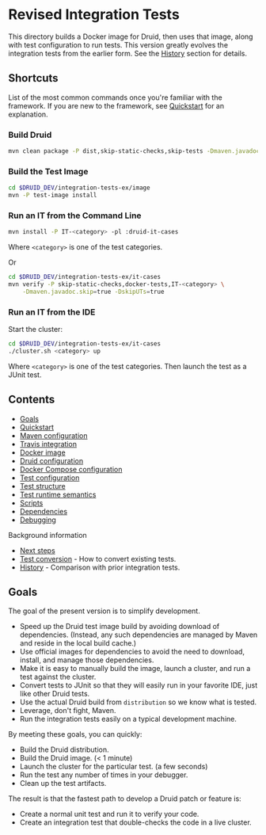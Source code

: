 <!--
  ~ Licensed to the Apache Software Foundation (ASF) under one
  ~ or more contributor license agreements.  See the NOTICE file
  ~ distributed with this work for additional information
  ~ regarding copyright ownership.  The ASF licenses this file
  ~ to you under the Apache License, Version 2.0 (the
  ~ "License"); you may not use this file except in compliance
  ~ with the License.  You may obtain a copy of the License at
  ~
  ~   http://www.apache.org/licenses/LICENSE-2.0
  ~
  ~ Unless required by applicable law or agreed to in writing,
  ~ software distributed under the License is distributed on an
  ~ "AS IS" BASIS, WITHOUT WARRANTIES OR CONDITIONS OF ANY
  ~ KIND, either express or implied.  See the License for the
  ~ specific language governing permissions and limitations
  ~ under the License.
  -->

# Revised Integration Tests

This directory builds a Docker image for Druid, then uses that image, along
with test configuration to run tests. This version greatly evolves the
integration tests from the earlier form. See the [History](docs/history.md)
section for details.

## Shortcuts

List of the most common commands once you're familiar with the framework.
If you are new to the framework, see [Quickstart](docs/quickstart.md) for
an explanation.

### Build Druid

```bash
mvn clean package -P dist,skip-static-checks,skip-tests -Dmaven.javadoc.skip=true -T1.0C
```

### Build the Test Image

```bash
cd $DRUID_DEV/integration-tests-ex/image
mvn -P test-image install
```

### Run an IT from the Command Line

```bash
mvn install -P IT-<category> -pl :druid-it-cases
```

Where `<category>` is one of the test categories.

Or

```bash
cd $DRUID_DEV/integration-tests-ex/it-cases
mvn verify -P skip-static-checks,docker-tests,IT-<category> \
    -Dmaven.javadoc.skip=true -DskipUTs=true
```

### Run an IT from the IDE

Start the cluster:

```bash
cd $DRUID_DEV/integration-tests-ex/it-cases
./cluster.sh <category> up
```

Where `<category>` is one of the test categories. Then launch the
test as a JUnit test.

## Contents

* [Goals](#Goals)
* [Quickstart](docs/quickstart.md)
* [Maven configuration](docs/maven.md)
* [Travis integration](docs/travis.md)
* [Docker image](docs/docker.md)
* [Druid configuration](docs/druid-config.md)
* [Docker Compose configuration](docs/compose.md)
* [Test configuration](docs/test-config.md)
* [Test structure](docs/tests.md)
* [Test runtime semantics](docs/runtime.md)
* [Scripts](docs/scripts.md)
* [Dependencies](docs/dependencies.md)
* [Debugging](docs/debugging.md)

Background information

* [Next steps](docs/next-steps.md)
* [Test conversion](docs/conversion.md) - How to convert existing tests.
* [History](docs/history.md) - Comparison with prior integration tests.

## Goals

The goal of the present version is to simplify development.

* Speed up the Druid test image build by avoiding download of
  dependencies. (Instead, any such dependencies are managed by
  Maven and reside in the local build cache.)
* Use official images for dependencies to avoid the need to
  download, install, and manage those dependencies.
* Make it is easy to manually build the image, launch
  a cluster, and run a test against the cluster.
* Convert tests to JUnit so that they will easily run in your
  favorite IDE, just like other Druid tests.
* Use the actual Druid build from `distribution` so we know
  what is tested.
* Leverage, don't fight, Maven.
* Run the integration tests easily on a typical development machine.

By meeting these goals, you can quickly:

* Build the Druid distribution.
* Build the Druid image. (< 1 minute)
* Launch the cluster for the particular test. (a few seconds)
* Run the test any number of times in your debugger.
* Clean up the test artifacts.

The result is that the fastest path to develop a Druid patch or
feature is:

* Create a normal unit test and run it to verify your code.
* Create an integration test that double-checks the code in
  a live cluster.
